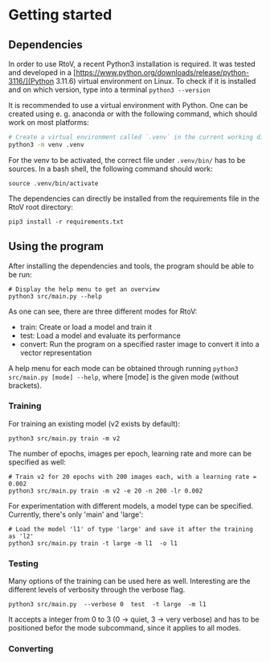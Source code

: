 # Getting started


## Dependencies

In order to use RtoV, a recent Python3 installation is required. It was tested and developed in a [https://www.python.org/downloads/release/python-3116/](Python 3.11.6) virtual environment on Linux.
To check if it is installed and on which version, type into a terminal `python3 --version`

It is recommended to use a virtual environment with Python. One can be created using e. g. anaconda or with the following command, which should work on most platforms:
```bash
# Create a virtual environment called `.venv` in the current working directory
python3 -m venv .venv
```

For the venv to be activated, the correct file under `.venv/bin/` has to be sources. In a bash shell, the following command should work:
```
source .venv/bin/activate
```

The dependencies can directly be installed from the requirements file in the RtoV root directory:
```
pip3 install -r requirements.txt
```

## Using the program

After installing the dependencies and tools, the program should be able to be run:
```
# Display the help menu to get an overview
python3 src/main.py --help
```

As one can see, there are three different modes for RtoV:
- train: Create or load a model and train it
- test: Load a model and evaluate its performance
- convert: Run the program on a specified raster image to convert it into a vector representation

A help menu for each mode can be obtained through running `python3 src/main.py [mode] --help`, where [mode] is the given mode (without brackets).


### Training

For training an existing model (v2 exists by default):
```
python3 src/main.py train -m v2
```

The number of epochs, images per epoch, learning rate and more can be specified as well:
```
# Train v2 for 20 epochs with 200 images each, with a learning rate = 0.002
python3 src/main.py train -m v2 -e 20 -n 200 -lr 0.002
```

For experimentation with different models, a model type can be specified. Currently, there's only 'main' and 'large':
```
# Load the model 'l1' of type 'large' and save it after the training as 'l2'
python3 src/main.py train -t large -m l1  -o l1
```


### Testing

Many options of the training can be used here as well. Interesting are the different levels of verbosity through the verbose flag.
```
python3 src/main.py  --verbose 0  test  -t large  -m l1
```

It accepts a integer from 0 to 3 (0 -> quiet, 3 -> very verbose) and has to be positioned befor the mode subcommand, since it applies to all modes.


### Converting





